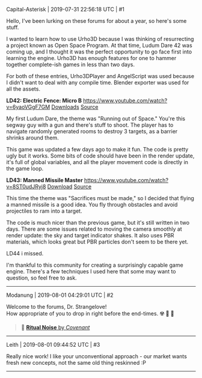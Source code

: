 Capital-Asterisk | 2019-07-31 22:56:18 UTC | #1

Hello, I've been lurking on these forums for about a year, so here's some stuff.

I wanted to learn how to use Urho3D because I was thinking of resurrecting a project known as Open Space Program. At that time, Ludum Dare 42 was coming up, and I thought it was the perfect opportunity to go face first into learning the engine. Urho3D has enough features for one to hammer together complete-ish games in less than two days.

For both of these entries, Urho3DPlayer and AngelScript was used because I didn't want to deal with any compile time. Blender exporter was used for all the assets.

**LD42: Electric Fence: Micro B**
https://www.youtube.com/watch?v=6yaoVGgF7GM
[Downloads](https://neal-nicdao.itch.io/electric-fence-micro-b)
[Source](https://github.com/Capital-Asterisk/LD42-ElectricFenceMicroB) 

My first Ludum Dare, the theme was "Running out of Space." You're this segway guy with a gun and there's stuff to shoot. The player has to navigate randomly generated rooms to destroy 3 targets, as a barrier shrinks around them.

This game was updated a few days ago to make it fun. The code is pretty ugly but it works. Some bits of code should have been in the render update, it's full of global variables, and all the player movement code is directly in the game loop.

**LD43: Manned Missile Master**
https://www.youtube.com/watch?v=8ST0udJRyj8
[Download](https://neal-nicdao.itch.io/manned-missile-master)
[Source](https://github.com/Capital-Asterisk/LD43-manned-missile)

This time the theme was "Sacrifices must be made," so I decided that flying a manned missile is a good idea. You fly through obstacles and avoid projectiles to ram into a target.

The code is much nicer than the previous game, but it's still written in two days. There are some issues related to moving the camera smoothly at render update: the sky and target indicator shakes. It also uses PBR materials, which looks great but PBR particles don't seem to be there yet. 

LD44 i missed.

I'm thankful to this community for creating a surprisingly capable game engine. There's a few techniques I used here that some may want to question, so feel free to ask.

-------------------------

Modanung | 2019-08-01 04:29:01 UTC | #2

Welcome to the forums, Dr. Strangelove!  
How appropriate of you to drop in right before the end-times. :radioactive: :confetti_ball: :slightly_smiling_face:
> :musical_note: [**Ritual Noise** by _Covenant_](https://www.youtube-nocookie.com/embed/qXcizY05ysw)

-------------------------

Leith | 2019-08-01 09:44:52 UTC | #3

Really nice work! I like your unconventional approach - our market wants fresh new concepts, not the same old thing reskinned :P

-------------------------

